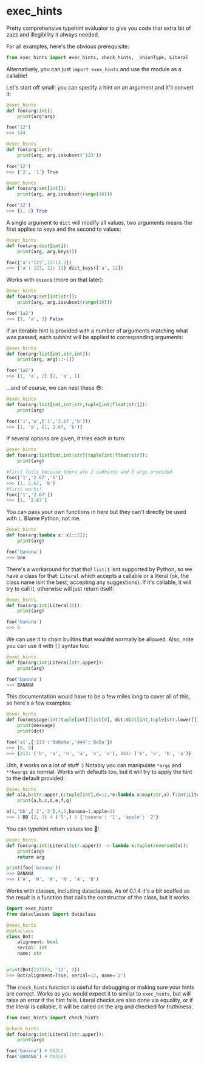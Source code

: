 # exec_hints
Pretty comprehensive typehint evaluator to give you code that extra bit of zazz and illegibility it always needed.


For all examples, here's the obvious prerequisite:
```py
from exec_hints import exec_hints, check_hints, _UnionType, Literal
```
Alternatively, you can just `import exec_hints` and use the module as a callable!


Let's start off small: you can specify a hint on an argument and it'll convert it:
```py
@exec_hints
def foo(arg:int):
    print(arg*arg)

foo('12')
>>> 144
```

```py
@exec_hints
def foo(arg:set):
    print(arg, arg.issubset('123'))

foo('12')
>>> {'2', '1'} True
```

```py
@exec_hints
def foo(arg:set[int]):
    print(arg, arg.issubset(range(10)))

foo('12')
>>> {1, 2} True
```
A single argument to `dict` will modify all values, two arguments means the first applies to keys and the second to values:
```py
@exec_hints
def foo(arg:dict[int]):
    print(arg, arg.keys())

foo({'a':'123',12:13.2})
>>> {'a': 123, 12: 13} dict_keys(['a', 12])
```
Works with `Union`s (more on that later):
```py
@exec_hints
def foo(arg:set[int|str]):
    print(arg, arg.issubset(range(10)))

foo('1a2')
>>> {1, 'a', 2} False
```
If an iterable hint is provided with a number of arguments matching what was passed, each subhint will be applied to corresponding arguments:
```py
@exec_hints
def foo(arg:list[int,str,int]):
    print(arg, arg[::-1])

foo('1a2')
>>> [1, 'a', 2] [2, 'a', 1]
```
...and of course, we can nest these 😎:
```py
@exec_hints
def foo(arg:list[int,int|str,tuple[int|float|str]]):
    print(arg)

foo(('1','a',['1','2.67','b']))
>>> [1, 'a', (1, 2.67, 'b')]
```
If several options are given, it tries each in turn:
```py
@exec_hints
def foo(arg:list[int,int|str]|tuple[int|float|str]):
    print(arg)

#first fails because there are 2 subhints and 3 args provided
foo(['1','2.67','b'])
>>> (1, 2.67, 'b')
#first works!
foo(['1','2.67'])
>>> [1, '2.67']
```
You can pass your own functions in here but they can't directly be used with `|`.
Blame Python, not me.
```py
@exec_hints
def foo(arg:lambda x: x[::2]):
    print(arg)

foo('banana')
>>> bnn
```
There's a workaround for that tho!
`list|1` isnt supported by Python, so we have a class for that: `Literal`
which accepts a callable or a literal (ok, the class name isnt the best; accepting any suggestions).
If it's callable, it will try to call it, otherwise will just return itself:
```py
@exec_hints
def foo(arg:int|Literal(0)):
    print(arg)

foo('banana')
>>> 0
```
We can use it to chain builtins that wouldnt normally be allowed.
Also, note you can use it with `[]` syntax too:
```py
@exec_hints
def foo(arg:int|Literal[str.upper]):
    print(arg)

foo('banana')
>>> BANANA
```
This documentation would have to be a few miles long to cover all of this,
so here's a few examples:
```py
@exec_hints
def foo(message:int|tuple[int]|list[0], dct:dict[int,tuple[str.lower]]):
    print(message)
    print(dct)

foo('a1',{'213':'BaNaNa','444':'BoBa'})
>>> [0, 0]
>>> {213: ('b', 'a', 'n', 'a', 'n', 'a'), 444: ('b', 'o', 'b', 'a')}
```
Uhh, it works on a lot of stuff :)
Notably you can manipulate `*args` and `**kwargs` as normal.
Works with defaults too, but it will try to apply the hint to the default provided:
```py
@exec_hints
def a(a,b:str.upper,c:tuple[int],d=12,*e:lambda x:map(str,x),f:int|Literal(-3)=3,**g:dict[str]):
    print(a,b,c,d,e,f,g)

a(1,'bb',['2','3'],4,5,banana=1,apple=2)
>>> 1 BB (2, 3) 4 ('5',) 3 {'banana': '1', 'apple': '2'}
```
You can typehint return values too 🎉!
```py
@exec_hints
def foo(arg:int|Literal(str.upper)) -> lambda x:tuple(reversed(x)):
    print(arg)
    return arg

print(foo('banana'))
>>> BANANA
>>> ('A', 'N', 'A', 'N', 'A', 'B')
```

Works with classes, including dataclasses. As of 0.1.4 it's a bit scuffed as the result is a function that calls the constructor of the class, but it works.
```py
import exec_hints
from dataclasses import dataclass

@exec_hints
@dataclass
class Bot:
    alignment: bool
    serial: int
    name: str


print(Bot(123123, '12', 2))
>>> Bot(alignment=True, serial=12, name='2')
```

The `check_hints` function is useful for debugging or making sure your hints are correct. Works as you would expect it to similar to `exec_hints`, but will raise an error if the hint fails. Literal checks are also done via equality, or if the literal is callable, it will be called on the arg and checked for truthiness.
```py
from exec_hints import check_hints

@check_hints
def foo(arg:int|Literal(str.upper)):
    print(arg)

foo('banana') # FAILS
foo('BANANA') # PASSES
```
